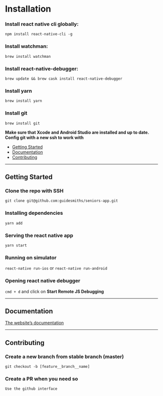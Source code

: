 # Installation

### Install react native cli globally:

`npm install react-native-cli -g`

### Install watchman:

`brew install watchman`

### Install react-native-debugger:

`brew update && brew cask install react-native-debugger`

### Install yarn

`brew install yarn`

### Install git

`brew install git`

**Make sure that Xcode and Android Studio are installed and up to date. Config git with a new ssh to work with**

* [Getting Started](#getting-started)
* [Documentation](#documentation)
* [Contributing](#contributing)

---

## Getting Started

### Clone the repo with SSH

`git clone git@github.com:guidesmiths/seniors-app.git`

### Installing dependencies

`yarn add`

### Serving the react native app

`yarn start`

### Running on simulator

`react-native run-ios` or `react-native run-android`

### Opening react native debugger

`cmd + d` and click on **Start Remote JS Debugging**

---

## Documentation

[The website’s documentation](https://facebook.github.io/react-native/docs/getting-started.html)

---

## Contributing

### Create a new branch from stable branch (master)

`git checkout -b [feature__branch__name]`

### Create a PR when you need so

`Use the github interface`
